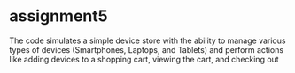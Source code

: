 # assignment5
The code simulates a simple device store with the ability to manage various types of devices (Smartphones, Laptops, and Tablets) and perform actions like adding devices to a shopping cart, viewing the cart, and checking out
